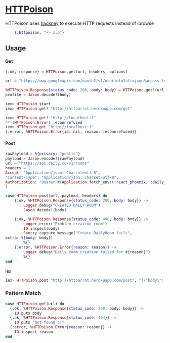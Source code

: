# [HTTPoison](https://hexdocs.pm/httpoison/HTTPoison.html)

HTTPoison uses [hackney](https://github.com/benoitc/hackney) to execute HTTP requests instead of ibrowse

```elixir
    {:httpoison, "~> 1.6"}
```

## Usage

#### Get

```elixir
{:ok, response} = HTTPoison.get(url, headers, options)

url = "https://www.googleapis.com/oauth2/v1/userinfo?alt=json&access_token=" <> gaccess_token

%HTTPoison.Response{status_code: 200, body: body} = HTTPoison.get!(url, [])
profile = Jason.decode!(body)
```

```elixir
iex> HTTPoison.start
iex> HTTPoison.get! "http://httparrot.herokuapp.com/get"

iex> HTTPoison.get! "http://localhost:1"
** (HTTPoison.Error) :econnrefused
iex> HTTPoison.get "http://localhost:1"
{:error, %HTTPoison.Error{id: nil, reason: :econnrefused}}
```

#### Post

```elixir
rawPayload = %{privacy: "public"}
payload = Jason.encode!(rawPayload)
url = "https://api.daily.co/v1/rooms"
headers = [
Accept: "Application/json; Charset=utf-8",
"Content-Type": "Application/json; charset=utf-8",
Authorization: "Bearer #{Application.fetch_env!(:react_phoenix, :daily_api)}"
]

case HTTPoison.post(url, payload, headers) do
	{:ok, %HTTPoison.Response{status_code: 200, body: body}} ->
		Logger.debug("CREATED DAILY ROOM")
		Jason.decode!(body)

	{:ok, %HTTPoison.Response{status_code: 400, body: body}} ->
		Logger.error("Problem creating room")
		IO.inspect(body)
		Sentry.capture_message("Create DailyRoom fails",
extra: %{body: body})
		%{}
	{:error, %HTTPoison.Error{reason: reason}} ->
		Logger.debug("Daily room creation failed for #{reason}")
		%{}
end
```

iex

```elixir
iex> HTTPoison.post "http://httparrot.herokuapp.com/post", "{\"body\": \"test\"}", [{"Content-Type", "application/json"}]
```

### Pattern Match

```elixir
case HTTPoison.get(url) do
  {:ok, %HTTPoison.Response{status_code: 200, body: body}} ->
    IO.puts body
  {:ok, %HTTPoison.Response{status_code: 404}} ->
    IO.puts "Not found :("
  {:error, %HTTPoison.Error{reason: reason}} ->
    IO.inspect reason
end
```


